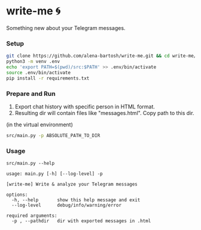 # write-me 🌀

Something new about your Telegram messages.

### Setup

```sh
git clone https://github.com/alena-bartosh/write-me.git && cd write-me/
python3 -m venv .env
echo 'export PATH=$(pwd)/src:$PATH' >> .env/bin/activate
source .env/bin/activate
pip install -r requirements.txt
```

### Prepare and Run

1. Export chat history with specific person in HTML format.
2. Resulting dir will contain files like "messages.html". Copy path to this dir.

(in the virtual environment)

```sh
src/main.py -p ABSOLUTE_PATH_TO_DIR
```

### Usage

```
src/main.py --help

usage: main.py [-h] [--log-level] -p

[write-me] Write & analyze your Telegram messages

options:
  -h, --help       show this help message and exit
  --log-level      debug/info/warning/error

required arguments:
  -p , --pathdir   dir with exported messages in .html
```
